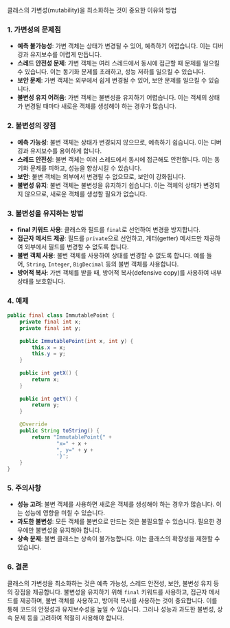 클래스의 가변성(mutability)을 최소화하는 것이 중요한 이유와 방법

### 1. 가변성의 문제점

- **예측 불가능성**: 가변 객체는 상태가 변경될 수 있어, 예측하기 어렵습니다. 이는 디버깅과 유지보수를 어렵게 만듭니다.
- **스레드 안전성 문제**: 가변 객체는 여러 스레드에서 동시에 접근할 때 문제를 일으킬 수 있습니다. 이는 동기화 문제를 초래하고, 성능 저하를 일으킬 수 있습니다.
- **보안 문제**: 가변 객체는 외부에서 쉽게 변경될 수 있어, 보안 문제를 일으킬 수 있습니다.
- **불변성 유지 어려움**: 가변 객체는 불변성을 유지하기 어렵습니다. 이는 객체의 상태가 변경될 때마다 새로운 객체를 생성해야 하는 경우가 많습니다.

### 2. 불변성의 장점

- **예측 가능성**: 불변 객체는 상태가 변경되지 않으므로, 예측하기 쉽습니다. 이는 디버깅과 유지보수를 용이하게 합니다.
- **스레드 안전성**: 불변 객체는 여러 스레드에서 동시에 접근해도 안전합니다. 이는 동기화 문제를 피하고, 성능을 향상시킬 수 있습니다.
- **보안**: 불변 객체는 외부에서 변경될 수 없으므로, 보안이 강화됩니다.
- **불변성 유지**: 불변 객체는 불변성을 유지하기 쉽습니다. 이는 객체의 상태가 변경되지 않으므로, 새로운 객체를 생성할 필요가 없습니다.

### 3. 불변성을 유지하는 방법

- **final 키워드 사용**: 클래스와 필드를 `final`로 선언하여 변경을 방지합니다.
- **접근자 메서드 제공**: 필드를 `private`으로 선언하고, 게터(getter) 메서드만 제공하여 외부에서 필드를 변경할 수 없도록 합니다.
- **불변 객체 사용**: 불변 객체를 사용하여 상태를 변경할 수 없도록 합니다. 예를 들어, `String`, `Integer`, `BigDecimal` 등의 불변 객체를 사용합니다.
- **방어적 복사**: 가변 객체를 받을 때, 방어적 복사(defensive copy)를 사용하여 내부 상태를 보호합니다.

### 4. 예제

```java
public final class ImmutablePoint {  
    private final int x;  
    private final int y;  
  
    public ImmutablePoint(int x, int y) {  
        this.x = x;  
        this.y = y;  
    }  
  
    public int getX() {  
        return x;  
    }  
  
    public int getY() {  
        return y;  
    }  
  
    @Override  
    public String toString() {  
        return "ImmutablePoint{" +  
                "x=" + x +  
                ", y=" + y +  
                '}';  
    }  
}
```

### 5. 주의사항

- **성능 고려**: 불변 객체를 사용하면 새로운 객체를 생성해야 하는 경우가 많습니다. 이는 성능에 영향을 미칠 수 있습니다.
- **과도한 불변성**: 모든 객체를 불변으로 만드는 것은 불필요할 수 있습니다. 필요한 경우에만 불변성을 유지해야 합니다.
- **상속 문제**: 불변 클래스는 상속이 불가능합니다. 이는 클래스의 확장성을 제한할 수 있습니다.

### 6. 결론

클래스의 가변성을 최소화하는 것은 예측 가능성, 스레드 안전성, 보안, 불변성 유지 등의 장점을 제공합니다. 불변성을 유지하기 위해 `final` 키워드를 사용하고, 접근자 메서드를 제공하며, 불변 객체를 사용하고, 방어적 복사를 사용하는 것이 중요합니다. 이를 통해 코드의 안정성과 유지보수성을 높일 수 있습니다. 그러나 성능과 과도한 불변성, 상속 문제 등을 고려하여 적절히 사용해야 합니다.